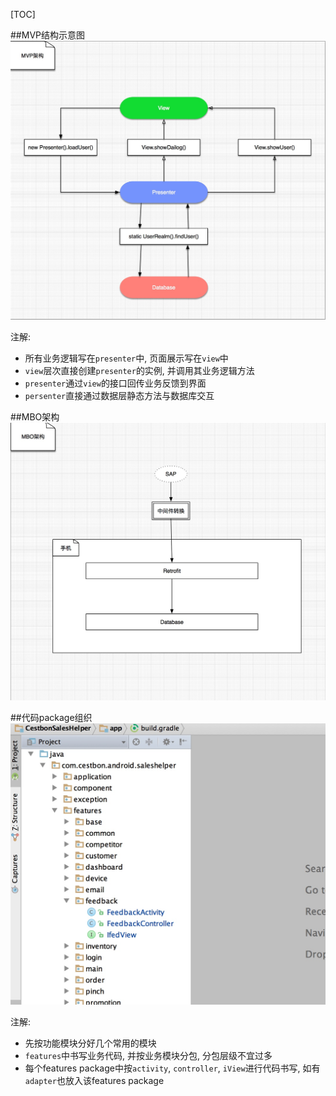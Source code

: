 
[TOC]

##MVP结构示意图
![](/media/14695020872174.jpg)

注解:
* 所有业务逻辑写在`presenter`中, 页面展示写在`view`中
* `view`层次直接创建`presenter`的实例, 并调用其业务逻辑方法
* `presenter`通过`view`的接口回传业务反馈到界面
* `persenter`直接通过数据层静态方法与数据库交互


##MBO架构
![](/media/14695021005665.jpg)


##代码package组织
![](/media/14695027579001.jpg)

注解:
* 先按功能模块分好几个常用的模块
* `features`中书写业务代码, 并按业务模块分包, 分包层级不宜过多
* 每个features package中按`activity`, `controller`, `iView`进行代码书写, 如有`adapter`也放入该features package

